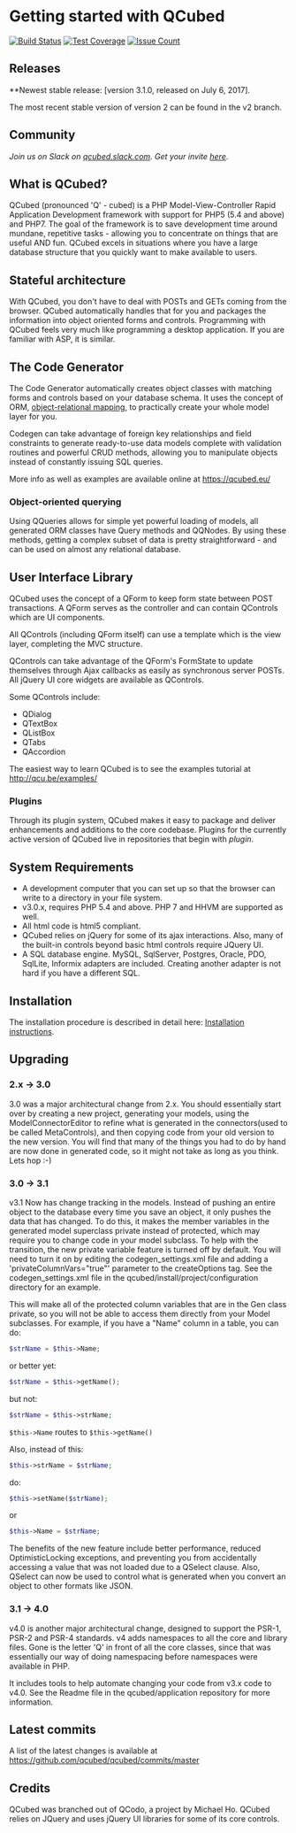 # Getting started with QCubed

[![Build Status](https://travis-ci.org/qcubed/framework.png?branch=master)](https://travis-ci.org/qcubed/framework)
[![Test Coverage](https://codeclimate.com/github/qcubed/framework/badges/coverage.svg)](https://codeclimate.com/github/qcubed/framework/coverage)
[![Issue Count](https://codeclimate.com/github/qcubed/framework/badges/issue_count.svg)](https://codeclimate.com/github/qcubed/framework)

## Releases
**Newest stable release: [version 3.1.0, released on July 6, 2017].

The most recent stable version of version 2 can be found in the v2 branch.

## Community

*Join us on Slack on [qcubed.slack.com](http://qcubed.slack.com). Get your invite [here](https://docs.google.com/forms/d/e/1FAIpQLSe0YTPSbTIFdwyVMS1VqxPK6CnfOlOVJ6Q4OfO-im2IIem5NA/viewform)*. 

## What is QCubed?

QCubed (pronounced 'Q' - cubed) is a PHP Model-View-Controller Rapid Application Development framework with support for PHP5 (5.4 and above) and PHP7. The goal of the framework is to save development time around mundane, repetitive tasks - allowing you to concentrate on things that are useful AND fun. QCubed excels in situations where you have a large database structure that you quickly want to make available to users.

## Stateful architecture

With QCubed, you don't have to deal with POSTs and GETs coming from the browser. QCubed automatically handles that for you and packages the information into object oriented forms and controls. Programming with QCubed feels very much like programming a desktop application. If you are familiar with ASP, it is similar.

## The Code Generator

The Code Generator automatically creates object classes with matching forms and controls based on your database schema. It uses the concept of ORM, [object-relational mapping](http://en.wikipedia.org/wiki/Object-relational_mapping), to practically create your whole model layer for you.

Codegen can take advantage of foreign key relationships and field constraints to generate ready-to-use data models complete with validation routines and powerful CRUD methods, allowing you to manipulate objects instead of constantly issuing SQL queries.

More info as well as examples are available online at <https://qcubed.eu/>

### Object-oriented querying

Using QQueries allows for simple yet powerful loading of models, all generated ORM classes have Query methods and QQNodes. By using these methods, getting a complex subset of data is pretty straightforward - and can be used on almost any relational database.

## User Interface Library

QCubed uses the concept of a QForm to keep form state between POST transactions. A QForm serves as the controller and can contain QControls which are UI components.

All QControls (including QForm itself) can use a template which is the view layer, completing the MVC structure.

QControls can take advantage of the QForm's FormState to update themselves through Ajax callbacks as easily as synchronous server POSTs. All jQuery UI core widgets are available as QControls.

Some QControls include:
- QDialog
- QTextBox
- QListBox
- QTabs
- QAccordion

The easiest way to learn QCubed is to see the examples tutorial at <http://qcu.be/examples/>

### Plugins

Through its plugin system, QCubed makes it easy to package and deliver enhancements and additions to the core codebase. Plugins for the currently active version of QCubed live in repositories that begin with _plugin_. 

## System Requirements
* A development computer that you can set up so that the browser can write to a directory in your file system.
* v3.0.x, requires PHP 5.4 and above. PHP 7 and HHVM are supported as well.
* All html code is html5 compliant.
* QCubed relies on jQuery for some of its ajax interactions. Also, many of the built-in controls beyond basic html controls require JQuery UI.
* A SQL database engine. MySQL, SqlServer, Postgres, Oracle, PDO, SqlLite, Informix adapters are included. Creating another adapter is not hard if you have a different SQL.

## Installation

The installation procedure is described in detail here: [Installation instructions](https://github.com/qcubed/qcubed/blob/master/INSTALL.md "Installation instructions").

## Upgrading
### 2.x -> 3.0
3.0 was a major architectural change from 2.x. You should essentially start over by creating a new project, 
generating your models, using the ModelConnectorEditor to refine what is generated in the connectors(used to be called MetaControls),
and then copying code from your old version to the new version. You will find that many of the things you had to do
by hand are now done in generated code, so it might not take as long as you think. Lets hop :-)

### 3.0 -> 3.1
v3.1 Now has change tracking in the models. Instead of pushing an entire object to the database
every time you save an object, it only pushes the data that has changed. To do this, it makes the member variables
in the generated model superclass private instead of protected, which may require you to change code in your
model subclass. To help with the transition, the new private variable feature is turned off by default. You will
need to turn it on by editing the codegen_settings.xml file and adding a 'privateColumnVars="true"' parameter to the createOptions tag.
See the codegen_settings.xml file in the qcubed/install/project/configuration directory for an example.

This will make all of the protected column variables that are in the Gen class private, so you will not be able to access them
directly from your Model subclasses. For example, if you have a "Name" column in a table, you can do:
 ```php
 $strName = $this->Name;
 ```
 or better yet:
```php
$strName = $this->getName();
```
but not:
```php
$strName = $this->strName;
```

```$this->Name``` routes to ```$this->getName()```

Also, instead of this:
```php
$this->strName = $strName;
```

do:
```php
$this->setName($strName);
```
or
```php
$this->Name = $strName;
```

The benefits of the new feature include better performance, reduced OptimisticLocking exceptions, and preventing you from accidentally
accessing a value that was not loaded due to a QSelect clause. Also, QSelect can
now be used to control what is generated when you convert an object to other
formats like JSON.

### 3.1 -> 4.0
v4.0 is another major architectural change, designed to support the PSR-1, PSR-2 and PSR-4 standards. v4 adds 
namespaces to all the core and library files. Gone is the letter 'Q' in front of all the core classes, since
that was essentially our way of doing namespacing before namespaces were available in PHP. 

It includes tools to help automate changing your code from v3.x code to v4.0. See the Readme file in the 
qcubed/application repository for more information.


## Latest commits

A list of the latest changes is available at https://github.com/qcubed/qcubed/commits/master

## Credits

QCubed was branched out of QCodo, a project by Michael Ho. QCubed relies on JQuery and uses jQuery UI libraries for some of its core controls.
